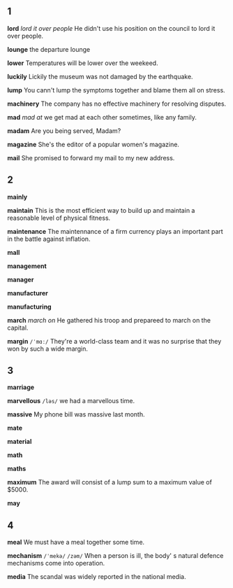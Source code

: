 ## 1
**lord** 
*lord it over people*
He didn't use his position on the council to lord it over people.

**lounge** 
the departure lounge

**lower** 
Temperatures will be lower over the weekeed.

**luckily** 
Lickily the museum was not damaged by the earthquake.

**lump** 
You cann't lump the symptoms together and blame them all on stress.

**machinery** 
The company has no effective machinery for resolving disputes.

**mad**
*mad at*
we get mad at each other sometimes, like any family.

**madam** 
Are you being served, Madam?

**magazine** 
She's the editor of a popular women's magazine.

**mail** 
She promised to forward my mail to my new address.

## 2
**mainly** 

**maintain** 
This is the most efficient way to build up and maintain a reasonable level of physical fitness.

**maintenance**
The maintennance of a firm currency plays an important part in the battle against inflation.

**mall** 

**management** 

**manager** 

**manufacturer** 

**manufacturing** 

**march** 
*march on*
He gathered his troop and prepareed to march on the capital.

**margin** 
`/ˈmɑː/`
They're a world-class team and it was no surprise that they won by such a wide margin.

## 3
**marriage** 

**marvellous** 
`/ləs/`
we had a marvellous time.

**massive** 
My phone bill was massive last month.

**mate** 

**material** 

**math** 

**maths** 

**maximum** 
The award will consist of a lump sum to a maximum value of $5000.

**may** 

## 4
**meal** 
We must have a meal together some time.

**mechanism** 
`/ˈmekə/` `/zəm/`
When a person is ill, the body' s natural  defence mechanisms come into operation.

**media** 
The scandal was widely reported in the national media.